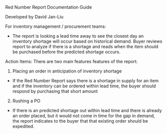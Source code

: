 Red Number Report Documentation Guide

Developed by David Jan-Liu

For inventory management / procurement teams:

- The report is looking a lead time away to see the closest day an inventory shortage will occur based on historical demand. Buyer reviews report to analyze if there is a shortage and reads when the item should be purchased before the predicted shortage occurs.

Action Items: There are two main features features of the report.

1. Placing an order in anticipation of inventory shortage

- If the Red Number Report says there is a shortage in supply for an item and if the inventory can be ordered within lead time, the buyer should respond by purchasing that short amount

2. Rushing a PO 

- If there is an predicted shortage out within lead time and there is already an order placed, but it would not come in time for the gap in demand, the report indicates to the buyer that that existing order should be expedited.


